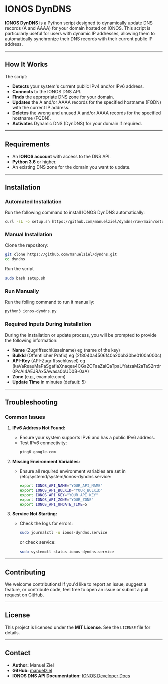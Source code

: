 # IONOS DynDNS

**IONOS DynDNS** is a Python script designed to dynamically update DNS records (A and AAAA) for your domain hosted on IONOS. This script is particularly useful for users with dynamic IP addresses, allowing them to automatically synchronize their DNS records with their current public IP address.

---

## **How It Works**

The script:
- **Detects** your system's current public IPv4 and/or IPv6 address.
- **Connects** to the IONOS DNS API.
- **Finds** the appropriate DNS zone for your domain.
- **Updates** the A and/or AAAA records for the specified hostname (FQDN) with the current IP address.
- **Deletes** the wrong and unused A and/or AAAA records for the specified hostname (FQDN).
- **Activates** Dynamic DNS (DynDNS) for your domain if required.

---

## **Requirements**

- An **IONOS account** with access to the DNS API.
- **Python 3.6** or higher.
- An existing DNS zone for the domain you want to update.

---

## **Installation**

### **Automated Installation**

Run the following command to install IONOS DynDNS automatically:

```bash
curl -sL -o setup.sh https://github.com/manuelziel/dyndns/raw/main/setup.sh && chmod +x setup.sh && sudo ./setup.sh
```
### **Manual Installation**
Clone the repository:
```bash
git clone https://github.com/manuelziel/dyndns.git
cd dyndns
```
Run the script
```bash
sudo bash setup.sh
```
### **Run Manually**
Run the folling command to run it manually:
```bash
python3 ionos-dyndns.py
```

### **Required Inputs During Installation**
During the installation or update process, you will be prompted to provide the following information:
- **Name** (Zugriffsschlüsselname)      eg (name of the key)
- **BulkId** (Öffentlicher Präfix)      eg (2f8040a4506f40a20bb30be0100a000c)
- **API-Key** (API-Zugriffsschlüssel)   eg (kaVaReauMaPaSgaflaXnaqea4CGa2OFaaZaiQaTpaUYatzaM2aTaS2rrdr0PcAi4AEJRAx5Awasa0bUD0B-0aA)
- **Zone** (e.g., example.com)
- **Update Time** in minutes (default: 5)

---

## **Troubleshooting**

### **Common Issues**

1. **IPv6 Address Not Found:**
   - Ensure your system supports IPv6 and has a public IPv6 address.
   - Test IPv6 connectivity:
     ```bash
     ping6 google.com
     ```

2. **Missing Environment Variables:**
   - Ensure all required environment variables are set in /etc/systemd/system/ionos-dyndns.service:
     ```bash
     export IONOS_API_NAME="YOUR_API_NAME"
     export IONOS_API_BULKID="YOUR_BULKID"
     export IONOS_API_KEY="YOUR_API_KEY"
     export IONOS_API_ZONE="YOUR_ZONE"
     export IONOS_API_UPDATE_TIME=5
     ```

3. **Service Not Starting:**
   - Check the logs for errors:
     ```bash
     sudo journalctl -u ionos-dyndns.service
     ```
     or check service:

     ```bash
     sudo systemctl status ionos-dyndns.service
     ```

---

## **Contributing**

We welcome contributions! If you'd like to report an issue, suggest a feature, or contribute code, feel free to open an issue or submit a pull request on GitHub.

---

## **License**

This project is licensed under the **MIT License**. See the `LICENSE` file for details.

---

## **Contact**

- **Author:** Manuel Ziel
- **GitHub:** [manuelziel](https://github.com/manuelziel)
- **IONOS DNS API Documentation:** [IONOS Developer Docs](https://developer.hosting.ionos.de/docs/dns)